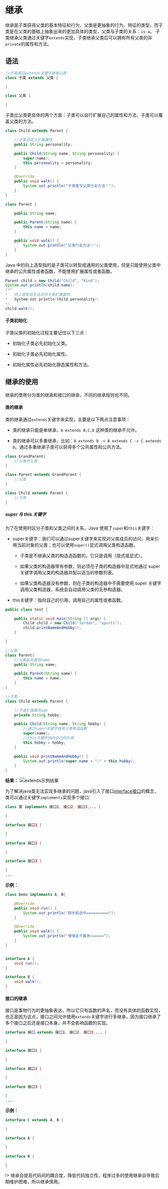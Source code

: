 # 继承

继承是子类获得父类的基本特征和行为，父类是更抽象的行为、特征的类型，而子类是在父类的基础上抽象出来的更加具体的类型，父类与子类的关系：`is-a`。
子类继承父类通过关键字`extends`实现，子类继承父类后可以拥有所有父类的非`private`的属性和方法。

## 语法
``` java
//子类通过extends关键字继承父类
class 子类 extends 父类 {

}

class 父类 {

}
```

子类比父类更具体的两个方面：子类可以自行扩展自己的属性和方法、子类可以覆盖父类的方法。
``` java
class Child extends Parent {

    //子类自定义扩展属性
    public String personality;

    public Child(String name, String personality) {
        super(name);
        this.personality = personality;
    }

    @Override
    public void walk() {
        System.out.println("子类重写父类行走方法！");
    }
}

class Parent {

    public String name;

    public Parent(String name) {
        this.name = name;
    }

    public void walk() {
        System.out.println("父类行走方法！");
    }
}
```

Java 中的向上造型指的是子类可以转型成通用的父类使用，但是只能使用父类中继承的公共属性或者函数，不能使用扩展属性或者函数。
``` java
Parent child = new Child("Child", "Kind");
System.out.println(child.name);
/**
*   向上造型后无法访问子类扩展属性
*   System.out.println(child.personality);
*/
child.walk();
```

#### 子类初始化

子类父类的初始化过程主要记住以下三点：
 
+ 初始化子类必先初始化父类。

+ 初始化子类必先初始化属性。

+ 初始化属性必先初始化静态属性和方法。


## 继承的使用

继承的使用分为类的继承和接口的继承，不同的继承规则也不同。

#### 类的继承

类的继承通过`extends`关键字来实现，主要是以下两点注意事项：
+ 类的继承只能是单继承，`A extends B,C,D` 这种类的继承不允许。

+ 类的继承可以多重继承，比如：`A extends B -> B extends C -> C extends D`。通过多重继承子类可以获得多个公共属性和公共方法。

``` java
class GrandParent{
    //父类的父类
}

class Parent extends GrandParent {
    //父类
}

class Child extends Parent {
    //子类
}
```

##### super 与 this 关键字

为了在使用时区分子类和父类之间的关系，Java 使用了`super`和`this`关键字：
+ super关键字：我们可以通过super关键字来实现对父类成员的访问，用来引用当前对象的父类；也可以使用`super()`显式调用父类构造函数。

    + 子类是不继承父类的构造造函数的，它只是调用（隐式或显式）。
    
    + 如果父类的构造器带有参数，则必须在子类的构造器中显式地通过 super 关键字调用父类的构造器并配以适当的参数列表。
    
    + 如果父类构造器没有参数，则在子类的构造器中不需要使用 super 关键字调用父类构造器，系统会自动调用父类的无参构造器。

+ this关键字：指向自己的引用，调用自己的属性或者函数。

``` java
public class test {

    public static void main(String [] args) {
        Child child = new Child("Jordan", "sports");
        child.printNameAndHobby();
    }

}

//父类
class Parent{
    //父类私有属性name
    public String name;

    public Parent(String name) {
        this.name = name;
    }
}

//子类
class Child extends Parent {

    //子类扩展属性age
    private String hobby;

    public Child(String name, String hobby) {
        //通过super关键字调用父类构造函数
        super(name);
        //this关键字指向自己的引用
        this.hobby = hobby;
    }

    public void printNameAndHobby() {
        System.out.println(super.name + ":" + this.hobby);
    }
}
```

**结果：** ![extends示例结果](../_media/objectoriented/extendsResult.png)


为了解决java类无法实现多继承的问题，java引入了接口[interface接口](/objectoriented/interface)的概念，类可以通过关键字`implements`实现多个接口:
``` java
class 类 implements 接口1, 接口2, 接口3,... {

}

interface 接口1 {

}

interface 接口2 {

}

interface 接口3 {

}
...
```

**示例：**
``` java
class Demo implements A, B{

    @Override
    public void run() {
        System.out.println("跑步前进中==========");
    }

    @Override
    public void walk() {
        System.out.println("慢慢走不着急======");
    }
}


interface A {
    void run();
}

interface B {
    void walk();
}
```

#### 接口的继承

接口是事物行为的更抽象表达，所以它只有函数的声名，而没有具体的函数实现，也正是因为这点，接口之间允许使用`extends`关键字进行多继承，因为接口继承了多个接口之后还是接口本身，并不会影响函数的实现。
``` java
interface 接口 extends 接口1, 接口2, 接口3,... {

}

interface 接口1 {

}

interface 接口2 {

}

interface 接口3 {

}
...
```


**示例：**
``` java
interface C extends A, B {

}

interface A {

}

interface B {

}
```

!> 继承会提高代码间的耦合度，降低代码独立性，程序过多的使用继承会导致后期维护困难，所以继承慎用。